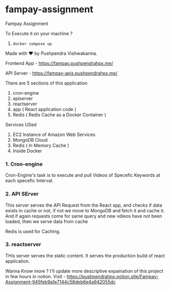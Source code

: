 # fampay-assignment
Fampay Assignment


To Execute it on your machine ? 
1. ``` docker compose up ```

Made with ❤️ by Pushpendra Vishwakarma.

Frontend App - https://fampay.pushpendrahpx.me/

API Server - https://fampay-apis.pushpendrahpx.me/

There are 5 sections of this application
1. cron-engine
2. apiserver
3. reactserver
4. app ( React application code )
5. Redis ( Redis Cache as a Docker Container )

Services USed
1. EC2 Instance of Amazon Web Services
2. MongoDB Cloud 
3. Redis ( In Memory Cache ) 
4. Inside Docker

### 1. Cron-engine
Cron-Engine's task is to execute and pull Videos of Specefic Keywords at each specefic Interval.

### 2. API SErver
This server serves the API Request from the React app, and checks if data exists in cache or not, if not we move to MongoDB and fetch it and cache it.
And if again requests come for same query and new vdieos have not been loaded, then we serve data from cache

Redis is used for Caching.

### 3. reactserver
THis server serves the static content. It serves the production build of react application.

Wanna Know more ?
I'll update more descriptive expaination of this project in few hours in notion.
Visit - https://pushpendrahpx.notion.site/Fampay-Assignment-945feb9a1e7144c58deb6e4a942055dc
